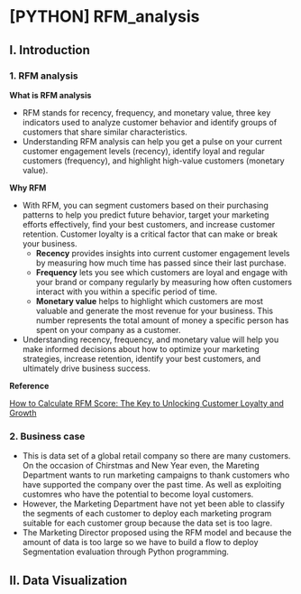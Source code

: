 # [PYTHON] RFM_analysis
## I. Introduction
### 1. RFM analysis

**What is RFM analysis**

- RFM stands for recency, frequency, and monetary value, three key indicators used to analyze customer behavior and identify groups of customers that share similar characteristics.
- Understanding RFM analysis can help you get a pulse on your current customer engagement levels (recency), identify loyal and regular customers (frequency), and highlight high-value customers (monetary value). 

**Why RFM**

- With RFM, you can segment customers based on their purchasing patterns to help you predict future behavior, target your marketing efforts effectively, find your best customers, and increase customer retention. Customer loyalty is a critical factor that can make or break your business.
  - **Recency** provides insights into current customer engagement levels by measuring how much time has passed since their last purchase.
  - **Frequency** lets you see which customers are loyal and engage with your brand or company regularly by measuring how often customers interact with you within a specific period of time.
  - **Monetary value** helps to highlight which customers are most valuable and generate the most revenue for your business. This number represents the total amount of money a specific person has spent on your company as a customer.
- Understanding recency, frequency, and monetary value will help you make informed decisions about how to optimize your marketing strategies, increase retention, identify your best customers, and ultimately drive business success.

**Reference**

[How to Calculate RFM Score: The Key to Unlocking Customer Loyalty and Growth](https://patchretention.com/blog/how-to-calculate-rfm-score)

### 2. Business case

- This is data set of a global retail company so there are many customers. On the occasion of Chirstmas and New Year even, the Mareting Department wants to run marketing campaigns to thank customers who have supported the company over the past time. As well as exploiting customres who have the potential to become loyal customers.
- However, the Marketing Department have not yet been able to classify the segments of each customer to deploy each marketing program suitable for each customer group because the data set is too lagre.
- The Marketing Director proposed using the RFM model and because the amount of data is too large so we have to build a flow to deploy Segmentation evaluation through Python programming.

## II. Data Visualization 







